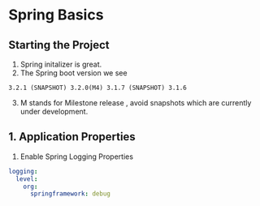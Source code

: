 # Spring Basics

## Starting the Project

1. Spring initalizer is great.
2. The Spring boot version we see 
```
3.2.1 (SNAPSHOT) 3.2.0(M4) 3.1.7 (SNAPSHOT) 3.1.6
```
3. M stands for Milestone release , avoid snapshots which are currently under development.

## 1. Application Properties

1. Enable Spring Logging Properties

```yaml
logging:
  level:
    org:
      springframework: debug
```

